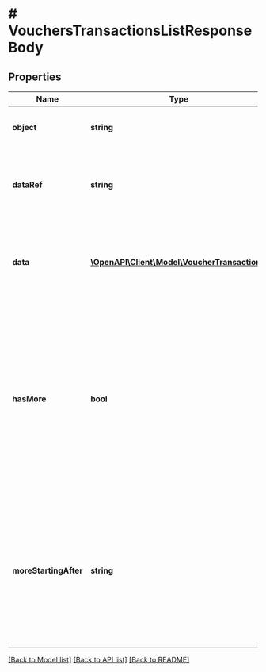 # # VouchersTransactionsListResponseBody

## Properties

Name | Type | Description | Notes
------------ | ------------- | ------------- | -------------
**object** | **string** | The type of the object represented by JSON. | [optional] [default to 'list']
**dataRef** | **string** | Identifies the name of the attribute that contains the array of transaction objects. | [optional] [default to 'data']
**data** | [**\OpenAPI\Client\Model\VoucherTransaction[]**](VoucherTransaction.md) | A dictionary that contains an array of transactions. Each entry in the array is a separate transaction object. | [optional]
**hasMore** | **bool** | As query results are always limited (by the limit parameter), the &#x60;has_more&#x60; flag indicates if there are more records for given filter parameters. This lets you know if you can run another request (with a different paging or a different start date filter) to get more records returned in the results. | [optional]
**moreStartingAfter** | **string** | Returns an ID that can be used to return another page of results. Use the transaction ID in the &#x60;starting_after_id&#x60; query parameter to display another page of the results starting after the transaction with that ID. | [optional]

[[Back to Model list]](../../README.md#models) [[Back to API list]](../../README.md#endpoints) [[Back to README]](../../README.md)

